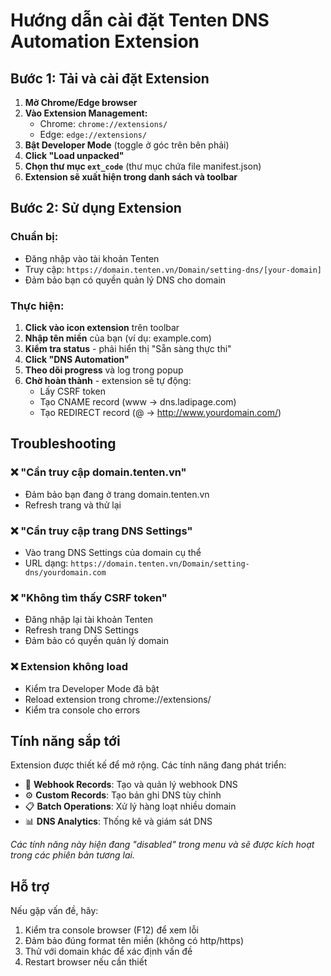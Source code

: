 # Hướng dẫn cài đặt Tenten DNS Automation Extension

## Bước 1: Tải và cài đặt Extension

1. **Mở Chrome/Edge browser**
2. **Vào Extension Management:**
   - Chrome: `chrome://extensions/`
   - Edge: `edge://extensions/`
3. **Bật Developer Mode** (toggle ở góc trên bên phải)
4. **Click "Load unpacked"**
5. **Chọn thư mục `ext_code`** (thư mục chứa file manifest.json)
6. **Extension sẽ xuất hiện trong danh sách và toolbar**

## Bước 2: Sử dụng Extension

### Chuẩn bị:
- Đăng nhập vào tài khoản Tenten
- Truy cập: `https://domain.tenten.vn/Domain/setting-dns/[your-domain]`
- Đảm bảo bạn có quyền quản lý DNS cho domain

### Thực hiện:
1. **Click vào icon extension** trên toolbar
2. **Nhập tên miền** của bạn (ví dụ: example.com)
3. **Kiểm tra status** - phải hiển thị "Sẵn sàng thực thi"
4. **Click "DNS Automation"**
5. **Theo dõi progress** và log trong popup
6. **Chờ hoàn thành** - extension sẽ tự động:
   - Lấy CSRF token
   - Tạo CNAME record (www -> dns.ladipage.com)
   - Tạo REDIRECT record (@ -> http://www.yourdomain.com/)

## Troubleshooting

### ❌ "Cần truy cập domain.tenten.vn"
- Đảm bảo bạn đang ở trang domain.tenten.vn
- Refresh trang và thử lại

### ❌ "Cần truy cập trang DNS Settings"
- Vào trang DNS Settings của domain cụ thể
- URL dạng: `https://domain.tenten.vn/Domain/setting-dns/yourdomain.com`

### ❌ "Không tìm thấy CSRF token"
- Đăng nhập lại tài khoản Tenten
- Refresh trang DNS Settings
- Đảm bảo có quyền quản lý domain

### ❌ Extension không load
- Kiểm tra Developer Mode đã bật
- Reload extension trong chrome://extensions/
- Kiểm tra console cho errors

## Tính năng sắp tới

Extension được thiết kế để mở rộng. Các tính năng đang phát triển:

- 🔗 **Webhook Records**: Tạo và quản lý webhook DNS
- ⚙️ **Custom Records**: Tạo bản ghi DNS tùy chỉnh
- 📋 **Batch Operations**: Xử lý hàng loạt nhiều domain
- 📊 **DNS Analytics**: Thống kê và giám sát DNS

*Các tính năng này hiện đang "disabled" trong menu và sẽ được kích hoạt trong các phiên bản tương lai.*

## Hỗ trợ

Nếu gặp vấn đề, hãy:
1. Kiểm tra console browser (F12) để xem lỗi
2. Đảm bảo đúng format tên miền (không có http/https)
3. Thử với domain khác để xác định vấn đề
4. Restart browser nếu cần thiết
